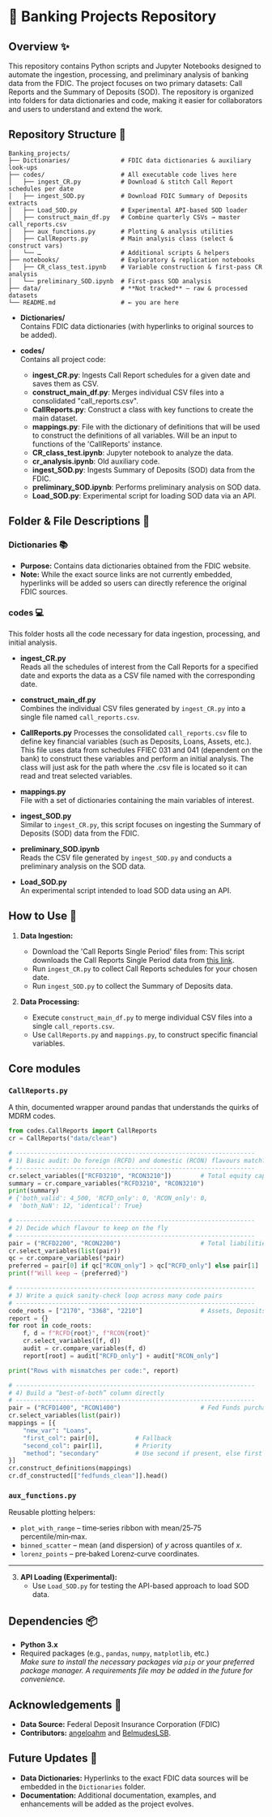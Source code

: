 # 🏦 Banking Projects Repository

## Overview ✨

This repository contains Python scripts and Jupyter Notebooks designed to automate the ingestion, processing, and preliminary analysis of banking data from the FDIC. The project focuses on two primary datasets: Call Reports and the Summary of Deposits (SOD). The repository is organized into folders for data dictionaries and code, making it easier for collaborators and users to understand and extend the work.

## Repository Structure 📂

```
Banking_projects/
├── Dictionaries/              # FDIC data dictionaries & auxiliary look‑ups
├── codes/                     # All executable code lives here
│   ├── ingest_CR.py           # Download & stitch Call Report schedules per date
│   ├── ingest_SOD.py          # Download FDIC Summary of Deposits extracts
│   ├── Load_SOD.py            # Experimental API‑based SOD loader
│   ├── construct_main_df.py   # Combine quarterly CSVs → master call_reports.csv
│   ├── aux_functions.py       # Plotting & analysis utilities
│   ├── CallReports.py         # Main analysis class (select & construct vars)
│   └── …                      # Additional scripts & helpers
├── notebooks/                 # Exploratory & replication notebooks
│   ├── CR_class_test.ipynb    # Variable construction & first‑pass CR analysis
│   └── preliminary_SOD.ipynb  # First‑pass SOD analysis
├── data/                      # **Not tracked** – raw & processed datasets
└── README.md                  # ← you are here
```

- **Dictionaries/**  
  Contains FDIC data dictionaries (with hyperlinks to original sources to be added).

- **codes/**  
  Contains all project code:
  - **ingest_CR.py**: Ingests Call Report schedules for a given date and saves them as CSV.
  - **construct_main_df.py**: Merges individual CSV files into a consolidated "call_reports.csv".
  - **CallReports.py**: Construct a class with key functions to create the main dataset.
  - **mappings.py**: File with the dictionary of definitions that will be used to construct the definitions of all variables. Will be an input to functions of the 'CallReports' instance.
  - **CR_class_test.ipynb**: Jupyter notebook to analyze the data. 
  - **cr_analysis.ipynb**: Old auxiliary code. 
  - **ingest_SOD.py**: Ingests Summary of Deposits (SOD) data from the FDIC.
  - **preliminary_SOD.ipynb**: Performs preliminary analysis on SOD data.
  - **Load_SOD.py**: Experimental script for loading SOD data via an API.

## Folder & File Descriptions 📝

### Dictionaries 📚

- **Purpose:** Contains data dictionaries obtained from the FDIC website.
- **Note:** While the exact source links are not currently embedded, hyperlinks will be added so users can directly reference the original FDIC sources.

### codes 💻

This folder hosts all the code necessary for data ingestion, processing, and initial analysis.

- **ingest_CR.py**  
  Reads all the schedules of interest from the Call Reports for a specified date and exports the data as a CSV file named with the corresponding date.
  
- **construct_main_df.py**  
  Combines the individual CSV files generated by `ingest_CR.py` into a single file named `call_reports.csv`.

- **CallReports.py**
  Processes the consolidated `call_reports.csv` file to define key financial variables (such as Deposits, Loans, Assets, etc.). This file uses data from schedules FFIEC 031 and 041 (dependent on the bank) to construct these variables and perform an initial analysis. The class will just ask for the path where the .csv file is located so it can read and treat selected variables.

- **mappings.py**  
  File with a set of dictionaries containing the main variables of interest.
  
- **ingest_SOD.py**  
  Similar to `ingest_CR.py`, this script focuses on ingesting the Summary of Deposits (SOD) data from the FDIC.

- **preliminary_SOD.ipynb**  
  Reads the CSV file generated by `ingest_SOD.py` and conducts a preliminary analysis on the SOD data.

- **Load_SOD.py**  
  An experimental script intended to load SOD data using an API.

## How to Use 🚀

1. **Data Ingestion:**
   - Download the 'Call Reports Single Period' files from: This script downloads the Call Reports Single Period data from [this link](https://cdr.ffiec.gov/public/pws/downloadbulkdata.aspx).
   - Run `ingest_CR.py` to collect Call Reports schedules for your chosen date. 
   - Run `ingest_SOD.py` to collect the Summary of Deposits data.

2. **Data Processing:**
   - Execute `construct_main_df.py` to merge individual CSV files into a single `call_reports.csv`.
   - Use `CallReports.py` and `mappings.py`, to construct specific financial variables.
## Core modules

### `CallReports.py`

A thin, documented wrapper around pandas that understands the quirks of MDRM codes.

```python
from codes.CallReports import CallReports
cr = CallReports("data/clean")

# ------------------------------------------------------------------
# 1) Basic audit: Do foreign (RCFD) and domestic (RCON) flavours match?
# ------------------------------------------------------------------
cr.select_variables(["RCFD3210", "RCON3210"])        # Total equity capital
summary = cr.compare_variables("RCFD3210", "RCON3210")
print(summary)
# {'both_valid': 4_500, 'RCFD_only': 0, 'RCON_only': 0,
#  'both_NaN': 12, 'identical': True}

# ------------------------------------------------------------------
# 2) Decide which flavour to keep on the fly
# ------------------------------------------------------------------
pair = ("RCFD2200", "RCON2200")                      # Total liabilities
cr.select_variables(list(pair))
qc = cr.compare_variables(*pair)
preferred = pair[0] if qc["RCON_only"] > qc["RCFD_only"] else pair[1]
print(f"Will keep → {preferred}")

# ------------------------------------------------------------------
# 3) Write a quick sanity-check loop across many code pairs
# ------------------------------------------------------------------
code_roots = ["2170", "3368", "2210"]                # Assets, Deposits, Loans …
report = {}
for root in code_roots:
    f, d = f"RCFD{root}", f"RCON{root}"
    cr.select_variables([f, d])
    audit = cr.compare_variables(f, d)
    report[root] = audit["RCFD_only"] + audit["RCON_only"]

print("Rows with mismatches per code:", report)

# ------------------------------------------------------------------
# 4) Build a “best-of-both” column directly
# ------------------------------------------------------------------
pair = ("RCFD1400", "RCON1400")                      # Fed Funds purchased
cr.select_variables(list(pair))
mappings = [{
    "new_var": "Loans",
    "first_col": pair[0],          # Fallback
    "second_col": pair[1],         # Priority
    "method": "secondary"          # Use second if present, else first
}]
cr.construct_definitions(mappings)
cr.df_constructed[["fedfunds_clean"]].head()
```

### `aux_functions.py`

Reusable plotting helpers:

* `plot_with_range` – time‑series ribbon with mean/25‑75 percentile/min‑max.
* `binned_scatter` – mean (and dispersion) of *y* across quantiles of *x*.
* `lorenz_points` – pre‑baked Lorenz‑curve coordinates.

---



3. **API Loading (Experimental):**
   - Use `Load_SOD.py` for testing the API-based approach to load SOD data.

## Dependencies 📦

- **Python 3.x**  
- Required packages (e.g., `pandas`, `numpy`, `matplotlib`, etc.)  
  _Make sure to install the necessary packages via `pip` or your preferred package manager. A requirements file may be added in the future for convenience._

## Acknowledgements 🙏

- **Data Source:** Federal Deposit Insurance Corporation (FDIC)
- **Contributors:** [angeloahm](https://github.com/angeloahm) and [BelmudesLSB](https://github.com/BelmudesLSB).

## Future Updates 🔮

- **Data Dictionaries:** Hyperlinks to the exact FDIC data sources will be embedded in the `Dictionaries` folder.
- **Documentation:** Additional documentation, examples, and enhancements will be added as the project evolves.
